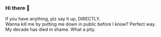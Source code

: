 ### Hi there 👋

If you have anything, plz say it up, DIRECTLY.  
Wanna kill me by putting me down in public before I know? 
Perfect way.  
My decade has died in shame. What a pity. 
<!--
**Djur13/Djur13** is a ✨ _special_ ✨ repository because its `README.md` (this file) appears on your GitHub profile.

Here are some ideas to get you started:

- 🔭 I’m currently working on ...
- 🌱 I’m currently learning ...
- 👯 I’m looking to collaborate on ...
- 🤔 I’m looking for help with ...
- 💬 Ask me about ...
- 📫 How to reach me: ...
- 😄 Pronouns: ...
- ⚡ Fun fact: ...
-->
